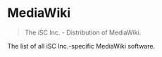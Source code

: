 # MediaWiki

> The iSC Inc. - Distribution of MediaWiki.

The list of all iSC Inc.-specific MediaWiki software.
